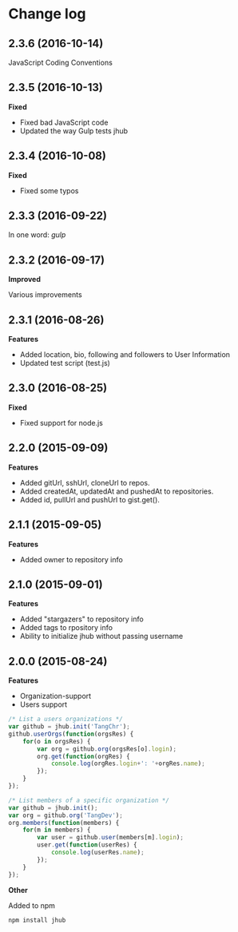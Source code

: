 Change log
==========

## 2.3.6 (2016-10-14)

JavaScript Coding Conventions

## 2.3.5 (2016-10-13)

**Fixed**

* Fixed bad JavaScript code
* Updated the way Gulp tests jhub

## 2.3.4 (2016-10-08)

**Fixed**

* Fixed some typos

## 2.3.3 (2016-09-22)

In one word: _gulp_

## 2.3.2 (2016-09-17)

**Improved**

Various improvements

## 2.3.1 (2016-08-26)

**Features**

* Added location, bio, following and followers to User Information
* Updated test script (test.js)

## 2.3.0 (2016-08-25)

**Fixed**

* Fixed support for node.js

## 2.2.0 (2015-09-09)

**Features**

* Added gitUrl, sshUrl, cloneUrl to repos.
* Added createdAt, updatedAt and pushedAt to repositories.
* Added id, pullUrl and pushUrl to gist.get().

## 2.1.1 (2015-09-05)

**Features**

* Added owner to repository info

## 2.1.0 (2015-09-01)

**Features**

* Added "stargazers" to repository info
* Added tags to rpository info
* Ability to initialize jhub without passing username


## 2.0.0 (2015-08-24)

**Features**

* Organization-support
* Users support

```javascript
/* List a users organizations */
var github = jhub.init('TangChr');
github.userOrgs(function(orgsRes) {
    for(o in orgsRes) {
        var org = github.org(orgsRes[o].login);
        org.get(function(orgRes) {
            console.log(orgRes.login+': '+orgRes.name);
        });
    }
});
```

```javascript
/* List members of a specific organization */
var github = jhub.init();
var org = github.org('TangDev');
org.members(function(members) {
    for(m in members) {
        var user = github.user(members[m].login);
        user.get(function(userRes) {
            console.log(userRes.name);
        });
    }
});
```

**Other**

Added to npm
```
npm install jhub
```